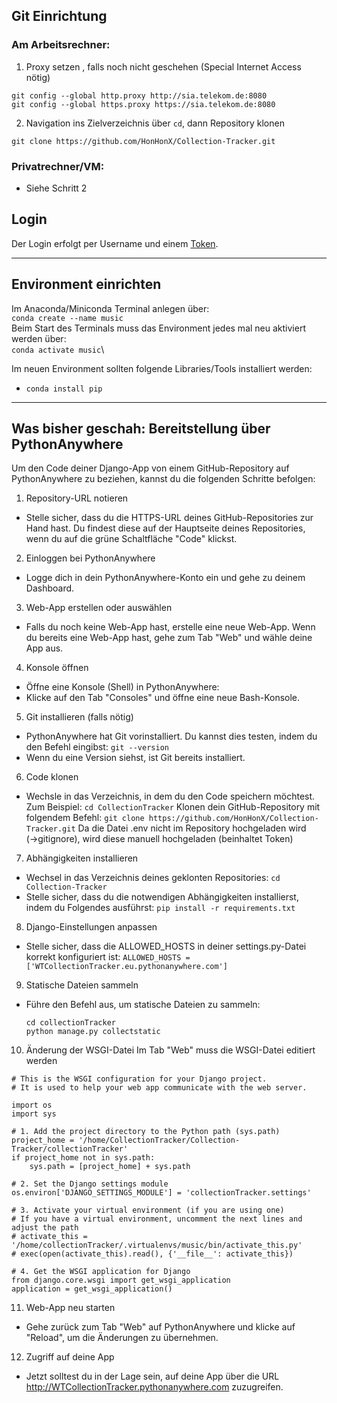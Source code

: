 ## Git Einrichtung
### Am Arbeitsrechner:
1. Proxy setzen , falls noch nicht geschehen (Special Internet Access nötig)
  ```
  git config --global http.proxy http://sia.telekom.de:8080
  git config --global https.proxy https://sia.telekom.de:8080
  ```
2. Navigation ins Zielverzeichnis über `cd`, dann Repository klonen
  ```
  git clone https://github.com/HonHonX/Collection-Tracker.git
  ```
### Privatrechner/VM:
* Siehe Schritt 2

## Login
Der Login erfolgt per Username und einem <a href="https://docs.github.com/de/authentication/keeping-your-account-and-data-secure/managing-your-personal-access-tokens">Token</a>. 
___

## Environment einrichten
Im Anaconda/Miniconda Terminal anlegen über: \
`conda create --name music`\
Beim Start des Terminals muss das Environment jedes mal neu aktiviert werden über:\
`conda activate music`\

Im neuen Environment sollten folgende Libraries/Tools installiert werden:
* `conda install pip`

___

## Was bisher geschah: Bereitstellung über PythonAnywhere

Um den Code deiner Django-App von einem GitHub-Repository auf PythonAnywhere zu beziehen, kannst du die folgenden Schritte befolgen:

1. Repository-URL notieren
* Stelle sicher, dass du die HTTPS-URL deines GitHub-Repositories zur Hand hast. Du findest diese auf der Hauptseite deines Repositories, wenn du auf die grüne Schaltfläche "Code" klickst.
2. Einloggen bei PythonAnywhere
* Logge dich in dein PythonAnywhere-Konto ein und gehe zu deinem Dashboard.
3. Web-App erstellen oder auswählen
* Falls du noch keine Web-App hast, erstelle eine neue Web-App. Wenn du bereits eine Web-App hast, gehe zum Tab "Web" und wähle deine App aus.
4. Konsole öffnen
* Öffne eine Konsole (Shell) in PythonAnywhere:
* Klicke auf den Tab "Consoles" und öffne eine neue Bash-Konsole.
5. Git installieren (falls nötig)
* PythonAnywhere hat Git vorinstalliert. Du kannst dies testen, indem du den Befehl eingibst:
` git --version `
* Wenn du eine Version siehst, ist Git bereits installiert.
6. Code klonen
* Wechsle in das Verzeichnis, in dem du den Code speichern möchtest. Zum Beispiel:
` cd CollectionTracker `
Klonen dein GitHub-Repository mit folgendem Befehl:
` git clone https://github.com/HonHonX/Collection-Tracker.git `
Da die Datei .env nicht im Repository hochgeladen wird (→gitignore), wird diese manuell hochgeladen (beinhaltet Token)
7. Abhängigkeiten installieren
* Wechsel in das Verzeichnis deines geklonten Repositories:
` cd Collection-Tracker `
* Stelle sicher, dass du die notwendigen Abhängigkeiten installierst, indem du Folgendes ausführst:
` pip install -r requirements.txt `
8. Django-Einstellungen anpassen
* Stelle sicher, dass die ALLOWED_HOSTS in deiner settings.py-Datei korrekt konfiguriert ist:
` ALLOWED_HOSTS = ['WTCollectionTracker.eu.pythonanywhere.com'] `
9. Statische Dateien sammeln
* Führe den Befehl aus, um statische Dateien zu sammeln:
  ```
  cd collectionTracker
  python manage.py collectstatic
  ```
10. Änderung der WSGI-Datei
Im Tab "Web" muss die WSGI-Datei editiert werden
```
# This is the WSGI configuration for your Django project.
# It is used to help your web app communicate with the web server.

import os
import sys

# 1. Add the project directory to the Python path (sys.path)
project_home = '/home/CollectionTracker/Collection-Tracker/collectionTracker'
if project_home not in sys.path:
    sys.path = [project_home] + sys.path

# 2. Set the Django settings module
os.environ['DJANGO_SETTINGS_MODULE'] = 'collectionTracker.settings'

# 3. Activate your virtual environment (if you are using one)
# If you have a virtual environment, uncomment the next lines and adjust the path
# activate_this = '/home/collectionTracker/.virtualenvs/music/bin/activate_this.py'
# exec(open(activate_this).read(), {'__file__': activate_this})

# 4. Get the WSGI application for Django
from django.core.wsgi import get_wsgi_application
application = get_wsgi_application()
```
11. Web-App neu starten
* Gehe zurück zum Tab "Web" auf PythonAnywhere und klicke auf "Reload", um die Änderungen zu übernehmen.
12. Zugriff auf deine App
* Jetzt solltest du in der Lage sein, auf deine App über die URL http://WTCollectionTracker.pythonanywhere.com zuzugreifen.
